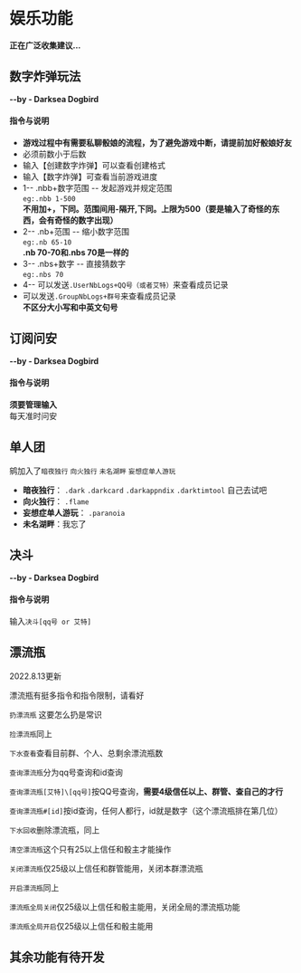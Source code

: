 # 娱乐功能
**正在广泛收集建议...**
## 数字炸弹玩法
**--by - Darksea Dogbird**
#### 指令与说明
* **游戏过程中有需要私聊骰娘的流程，为了避免游戏中断，请提前加好骰娘好友**  
* 必须前数小于后数  
* 输入【创建数字炸弹】可以查看创建格式  
* 输入【数字炸弹】可查看当前游戏进度  
* 1-- .nbb+数字范围 -- 发起游戏并规定范围       
 `eg:.nbb 1-500`    
 **不用加+，下同。范围间用-隔开,下同。上限为500（要是输入了奇怪的东西，会有奇怪的数字出现）**  
* 2-- .nb+范围 -- 缩小数字范围    
`eg:.nb 65-10`   
 **.nb 70-70和.nbs 70是一样的**   
* 3-- .nbs+数字 -- 直接猜数字   
 `eg:.nbs 70`   
* 4-- 可以发送`.UserNbLogs+QQ号（或者艾特）`来查看成员记录   
* 可以发送`.GroupNbLogs+群号`来查看成员记录  
**不区分大小写和中英文句号**  
## 订阅问安
**--by - Darksea Dogbird**
#### 指令与说明
**须要管理输入**  
每天准时问安  
## 单人团
鹓加入了`暗夜独行` `向火独行` `未名湖畔` `妄想症单人游玩`
* **暗夜独行**：   `.dark` `.darkcard` `.darkappndix` `.darktimtool`  自己去试吧
* **向火独行**：  `.flame`
* **妄想症单人游玩**：  `.paranoia`
* **未名湖畔**：我忘了
## 决斗
**--by - Darksea Dogbird**
#### 指令与说明
输入`决斗[qq号 or 艾特]`

## 漂流瓶
2022.8.13更新  

漂流瓶有挺多指令和指令限制，请看好  

`扔漂流瓶` 这要怎么扔是常识

`捡漂流瓶`同上

`下水查看`查看目前群、个人、总剩余漂流瓶数

`查询漂流瓶`分为qq号查询和id查询

`查询漂流瓶[艾特]\[qq号]`按QQ号查询，**需要4级信任以上、群管、查自己的才行**

`查询漂流瓶#[id]`按id查询，任何人都行，id就是数字（这个漂流瓶排在第几位）

`下水回收`删除漂流瓶，同上

`清空漂流瓶`这个只有25以上信任和骰主才能操作

`关闭漂流瓶`仅25级以上信任和群管能用，关闭本群漂流瓶

`开启漂流瓶`同上

`漂流瓶全局关闭`仅25级以上信任和骰主能用，关闭全局的漂流瓶功能

`漂流瓶全局开启`仅25级以上信任和骰主能用

## 其余功能有待开发
